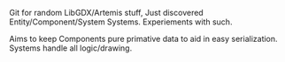Git for random LibGDX/Artemis stuff, Just discovered Entity/Component/System Systems. Experiements with such.

Aims to keep Components pure primative data to aid in easy serialization. Systems handle all logic/drawing.
